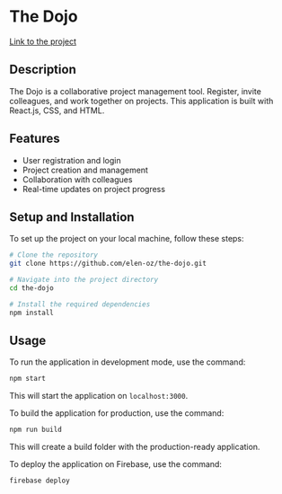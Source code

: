 # The Dojo

[Link to the project](thedojosite-355e3.web.app)

## Description

The Dojo is a collaborative project management tool. Register, invite colleagues, and work together on projects. This application is built with React.js, CSS, and HTML.

## Features

- User registration and login
- Project creation and management
- Collaboration with colleagues
- Real-time updates on project progress

## Setup and Installation

To set up the project on your local machine, follow these steps:

```sh
# Clone the repository
git clone https://github.com/elen-oz/the-dojo.git

# Navigate into the project directory
cd the-dojo

# Install the required dependencies
npm install
```

## Usage

To run the application in development mode, use the command:

```sh
npm start
```

This will start the application on `localhost:3000`.

To build the application for production, use the command:

```sh
npm run build
```

This will create a build folder with the production-ready application.

To deploy the application on Firebase, use the command:

```sh
firebase deploy
```
